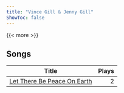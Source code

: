 ```yaml
---
title: "Vince Gill & Jenny Gill"
ShowToc: false
---
```


{{< more >}}

## Songs
Title | Plays 
----- | -----: 
[Let There Be Peace On Earth](/songs/let-there-be-peace-on-earth) | 2

